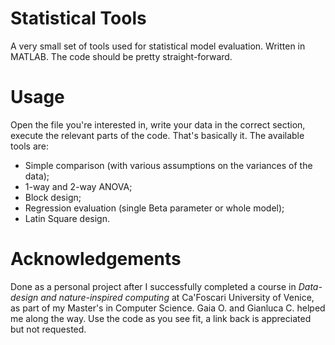 # Statistical Tools
A very small set of tools used for statistical model evaluation. Written in MATLAB. The code should be pretty straight-forward. 

# Usage
Open the file you're interested in, write your data in the correct section, execute the relevant parts of the code. That's basically it. The available tools are:

<ul>
  <li>Simple comparison (with various assumptions on the variances of the data); </li>
  <li>1-way and 2-way ANOVA;</li>
  <li>Block design;</li>
  <li>Regression evaluation (single Beta parameter or whole model);</li>
  <li>Latin Square design.</li>
  
</ul>

# Acknowledgements
Done as a personal project after I successfully completed a course in <i>Data-design and nature-inspired computing</i> at Ca'Foscari University of Venice, as part of my Master's in Computer Science. Gaia O. and Gianluca C. helped me along the way. Use the code as you see fit, a link back is appreciated but not requested. 
